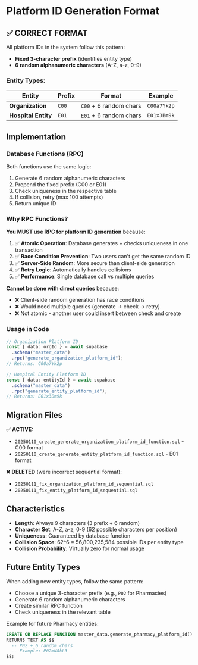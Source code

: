 # Platform ID Generation Format

## ✅ CORRECT FORMAT

All platform IDs in the system follow this pattern:

- **Fixed 3-character prefix** (identifies entity type)
- **6 random alphanumeric characters** (A-Z, a-z, 0-9)

### Entity Types:

| Entity              | Prefix | Format                 | Example     |
| ------------------- | ------ | ---------------------- | ----------- |
| **Organization**    | `C00`  | `C00` + 6 random chars | `C00a7Yk2p` |
| **Hospital Entity** | `E01`  | `E01` + 6 random chars | `E01x3Bm9k` |

## Implementation

### Database Functions (RPC)

Both functions use the same logic:

1. Generate 6 random alphanumeric characters
2. Prepend the fixed prefix (C00 or E01)
3. Check uniqueness in the respective table
4. If collision, retry (max 100 attempts)
5. Return unique ID

### Why RPC Functions?

**You MUST use RPC for platform ID generation** because:

1. ✅ **Atomic Operation**: Database generates + checks uniqueness in one transaction
2. ✅ **Race Condition Prevention**: Two users can't get the same random ID
3. ✅ **Server-Side Random**: More secure than client-side generation
4. ✅ **Retry Logic**: Automatically handles collisions
5. ✅ **Performance**: Single database call vs multiple queries

**Cannot be done with direct queries** because:

- ❌ Client-side random generation has race conditions
- ❌ Would need multiple queries (generate → check → retry)
- ❌ Not atomic - another user could insert between check and create

### Usage in Code

```typescript
// Organization Platform ID
const { data: orgId } = await supabase
  .schema("master_data")
  .rpc("generate_organization_platform_id");
// Returns: C00a7Yk2p

// Hospital Entity Platform ID
const { data: entityId } = await supabase
  .schema("master_data")
  .rpc("generate_entity_platform_id");
// Returns: E01x3Bm9k
```

## Migration Files

✅ **ACTIVE:**

- `20250110_create_generate_organization_platform_id_function.sql` - C00 format
- `20250110_create_generate_entity_platform_id_function.sql` - E01 format

❌ **DELETED** (were incorrect sequential format):

- `20250111_fix_organization_platform_id_sequential.sql`
- `20250111_fix_entity_platform_id_sequential.sql`

## Characteristics

- **Length**: Always 9 characters (3 prefix + 6 random)
- **Character Set**: A-Z, a-z, 0-9 (62 possible characters per position)
- **Uniqueness**: Guaranteed by database function
- **Collision Space**: 62^6 = 56,800,235,584 possible IDs per entity type
- **Collision Probability**: Virtually zero for normal usage

## Future Entity Types

When adding new entity types, follow the same pattern:

- Choose a unique 3-character prefix (e.g., `P02` for Pharmacies)
- Generate 6 random alphanumeric characters
- Create similar RPC function
- Check uniqueness in the relevant table

Example for future Pharmacy entities:

```sql
CREATE OR REPLACE FUNCTION master_data.generate_pharmacy_platform_id()
RETURNS TEXT AS $$
  -- P02 + 6 random chars
  -- Example: P02mN8kL3
$$;
```
